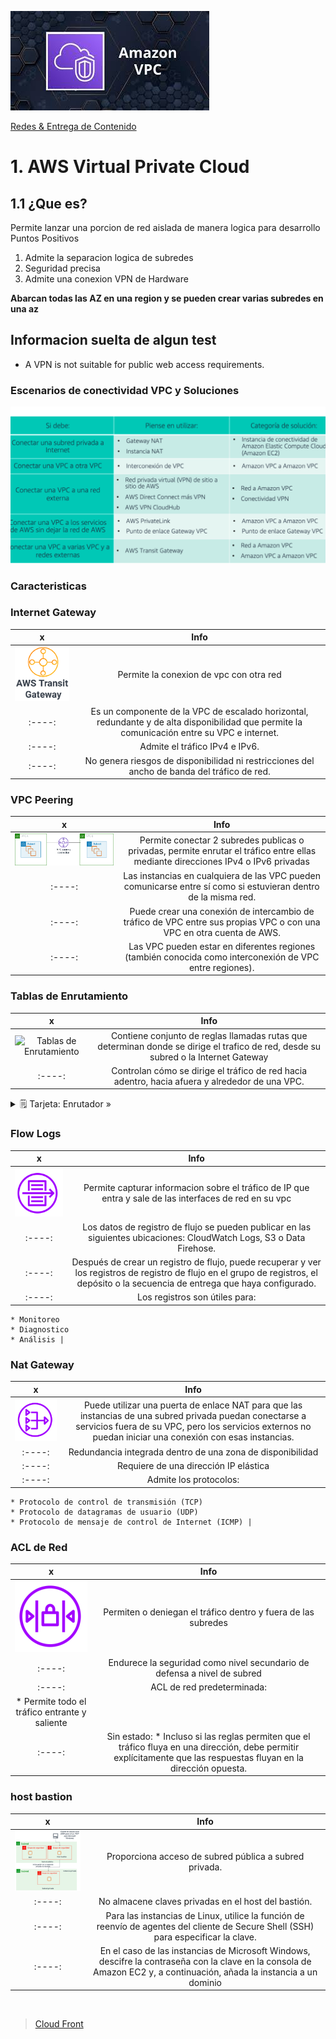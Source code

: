 ![VPC](../../00_assets/Redes%20&%20Entrega%20de%20contenidos/vpc-logo.jpeg)

[Redes & Entrega de Contenido](../../04-Redes_y_entrega_de_Contenido/)

# 1. AWS Virtual Private Cloud

## 1.1 ¿Que es?

Permite lanzar una porcion de red aislada de manera logica para desarrollo
Puntos Positivos
    
1. Admite la separacion logica de subredes
2. Seguridad precisa
3. Admite una conexion VPN de Hardware

**Abarcan todas las AZ en una region y se pueden crear varias subredes en una az**

## Informacion suelta de algun test

* A VPN is not suitable for public web access requirements.

### Escenarios de conectividad VPC y Soluciones

![Escenarios de conectividad](../../00_assets/Redes%20&%20Entrega%20de%20contenidos/Escenarios-vpc.png)

### Caracteristicas

### Internet Gateway

| x | Info |
|:-----:|:-----:|
| ![Internet Gateway](../../00_assets/Redes%20&%20Entrega%20de%20contenidos/transitgateway-logo.png) | Permite la conexion de vpc con otra red |
|:----:| Es un componente de la VPC de escalado horizontal, redundante y de alta disponibilidad que permite la comunicación entre su VPC e internet. |
|:----:| Admite el tráfico IPv4 e IPv6. |
|:----:| No genera riesgos de disponibilidad ni restricciones del ancho de banda del tráfico de red. |

### VPC Peering

| x | Info |
|:-----:|:-----:|
| ![VPC Peering](../../00_assets/Redes%20&%20Entrega%20de%20contenidos/vpcPeering-logo.png) | Permite conectar 2 subredes publicas o privadas, permite enrutar el tráfico entre ellas mediante direcciones IPv4 o IPv6 privadas |
|:----:| Las instancias en cualquiera de las VPC pueden comunicarse entre sí como si estuvieran dentro de la misma red.  |
|:----:| Puede crear una conexión de intercambio de tráfico de VPC entre sus propias VPC o con una VPC en otra cuenta de AWS. |
|:----:| Las VPC pueden estar en diferentes regiones (también conocida como interconexión de VPC entre regiones). |


### Tablas de Enrutamiento

| x | Info |
|:-----:|:-----:|
| ![Tablas de Enrutamiento]() | Contiene conjunto de reglas llamadas rutas que determinan donde se dirige el trafico de red, desde su subred o la Internet Gateway |
|:----:| Controlan cómo se dirige el tráfico de red hacia adentro, hacia afuera y alrededor de una VPC. |

<details>
<summary>🗒 Tarjeta: Enrutador »</summary>

| Tipos de escalado |
| ---- |
| Conecta varios segmentos de red en una red para formar una red mayor |
| Opera en las capaz 2 y 3 de OSI |

</details> 

### Flow Logs 

| x | Info |
|:-----:|:-----:|
| ![Flow Logs](../../00_assets/Redes%20&%20Entrega%20de%20contenidos/flowLogs-logo.png) | Permite capturar informacion sobre el tráfico de IP que entra y sale de las interfaces de red en su vpc |
|:----:| Los datos de registro de flujo se pueden publicar en las siguientes ubicaciones: CloudWatch Logs, S3 o Data Firehose. |
|:----:| Después de crear un registro de flujo, puede recuperar y ver los registros de registro de flujo en el grupo de registros, el depósito o la secuencia de entrega que haya configurado. |
|:----:| Los registros son útiles para:
    * Monitoreo
    * Diagnostico
    * Análisis |

### Nat Gateway 

| x | Info |
|:-----:|:-----:|
| ![Nat Gateway](../../00_assets/Redes%20&%20Entrega%20de%20contenidos/natGateway-logo.png) | Puede utilizar una puerta de enlace NAT para que las instancias de una subred privada puedan conectarse a servicios fuera de su VPC, pero los servicios externos no puedan iniciar una conexión con esas instancias. |
|:----:| Redundancia integrada dentro de una zona de disponibilidad |
|:----:| Requiere de una dirección IP elástica |
|:----:| Admite los protocolos:
    * Protocolo de control de transmisión (TCP)
    * Protocolo de datagramas de usuario (UDP)
    * Protocolo de mensaje de control de Internet (ICMP) |

### ACL de Red

| x | Info |
|:-----:|:-----:|
| ![ACL de Red](../../00_assets/Redes%20&%20Entrega%20de%20contenidos/acldeRed-logo.png) | Permiten o deniegan el tráfico dentro y fuera de las subredes |
|:----:| Endurece la seguridad como nivel secundario de defensa a nivel de subred |
|:----:| ACL de red predeterminada: 
    * Permite todo el tráfico entrante y saliente |
|:----:| Sin estado: * Incluso si las reglas permiten que el tráfico fluya en una dirección, debe permitir explícitamente que las respuestas fluyan en la dirección opuesta. |

### host bastion

| x | Info |
|:-----:|:-----:|
| ![Host Bation](../../00_assets/Redes%20&%20Entrega%20de%20contenidos/hostBation-logo.png) | Proporciona acceso de subred pública a subred privada. |
|:----:| No almacene claves privadas en el host del bastión. |
|:----:| Para las instancias de Linux, utilice la función de reenvío de agentes del cliente de Secure Shell (SSH) para especificar la clave. |
|:----:| En el caso de las instancias de Microsoft Windows, descifre la contraseña con la clave en la consola de Amazon EC2 y, a continuación, añada la instancia a un dominio |


<br/>

> [Cloud Front](../Redes_Perifericas/coludFront.md)

<br/>